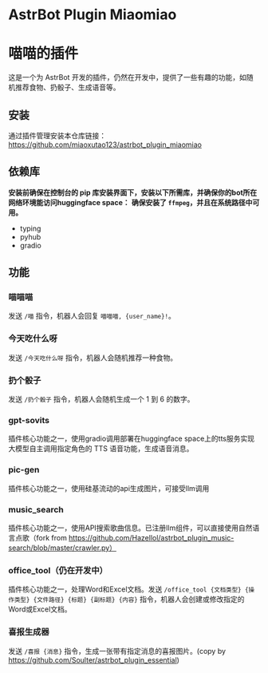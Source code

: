 # AstrBot Plugin Miaomiao
# 喵喵的插件

这是一个为 AstrBot 开发的插件，仍然在开发中，提供了一些有趣的功能，如随机推荐食物、扔骰子、生成语音等。


## 安装

通过插件管理安装本仓库链接： 
https://github.com/miaoxutao123/astrbot_plugin_miaomiao

## 依赖库

**安装前确保在控制台的 pip 库安装界面下，安装以下所需库，并确保你的bot所在网络环境能访问huggingface space：**
**确保安装了 `ffmpeg`，并且在系统路径中可用。**

- typing
- pyhub
- gradio

## 功能

### 喵喵喵
发送 `/喵` 指令，机器人会回复 `喵喵喵, {user_name}!`。

### 今天吃什么呀
发送 `/今天吃什么呀` 指令，机器人会随机推荐一种食物。

### 扔个骰子
发送 `/扔个骰子` 指令，机器人会随机生成一个 1 到 6 的数字。

### gpt-sovits
插件核心功能之一，使用gradio调用部署在huggingface space上的tts服务实现大模型自主调用指定角色的 TTS 语音功能，生成语音消息。

### pic-gen
插件核心功能之一，使用硅基流动的api生成图片，可接受llm调用

### music_search
插件核心功能之一，使用API搜索歌曲信息。已注册llm组件，可以直接使用自然语言点歌（fork from https://github.com/Hazellol/astrbot_plugin_music-search/blob/master/crawler.py）

### office_tool（仍在开发中）
插件核心功能之一，处理Word和Excel文档。发送 `/office_tool {文档类型} {操作类型} {文件路径} {标题} {副标题} {内容}` 指令，机器人会创建或修改指定的Word或Excel文档。

### 喜报生成器
发送 `/喜报 {消息}` 指令，生成一张带有指定消息的喜报图片。(copy by https://github.com/Soulter/astrbot_plugin_essential)
